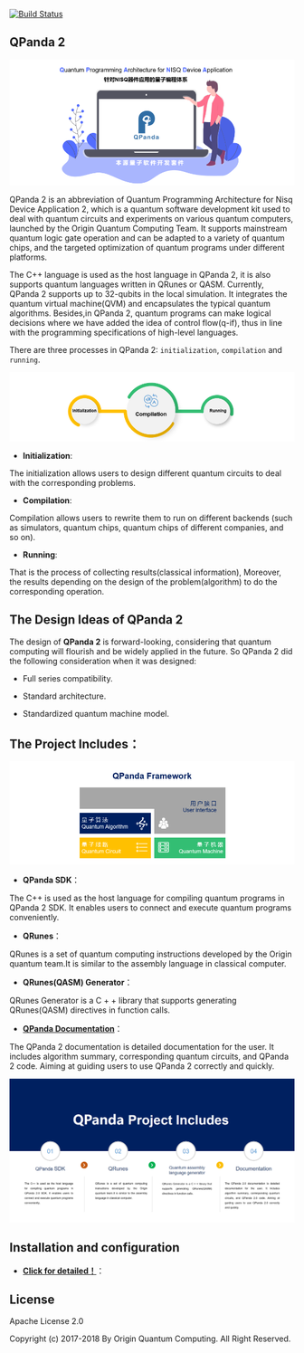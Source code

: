 [![Build Status](https://travis-ci.org/OriginQ/QPanda-2.0.svg?branch=master)](https://travis-ci.org/OriginQ/QPanda-2.0)
## QPanda 2



![图片: ](./QPanda-2.0.Documentation/img/1.png)




QPanda 2 is an abbreviation of Quantum Programming Architecture for Nisq Device Application 2, which is a quantum software development kit used to deal with quantum circuits and experiments on various quantum computers, launched by the Origin Quantum Computing Team. It supports mainstream quantum logic gate operation and can be adapted to a variety of quantum chips, and the targeted optimization of quantum programs under different platforms.

The C++ language is used as the host language in QPanda 2, it is also supports quantum languages ​​written in QRunes or QASM. Currently, QPanda 2 supports up to 32-qubits in the local simulation. It integrates the quantum virtual machine(QVM) and encapsulates the typical quantum algorithms. Besides,in QPanda 2, quantum programs can make logical decisions where we have added the idea of ​​control flow(q-if), thus in line with the programming specifications of high-level languages.

There are three processes in QPanda 2: `initialization`, `compilation` and `running`.

![图片: ](./QPanda-2.0.Documentation/img/2.png)

- **Initialization**:

The initialization allows users to design different quantum circuits to deal with the corresponding problems.

- **Compilation**:

Compilation allows users to rewrite them to run on different backends (such as simulators, quantum chips, quantum chips of different companies, and so on).

- **Running**:

That is the process of collecting results(classical information), Moreover, the results depending on the design of the problem(algorithm) to do the corresponding operation.











## The Design Ideas of QPanda 2


The design of **QPanda 2** is forward-looking, considering that quantum computing will flourish and be widely applied in the future. So QPanda 2 did the following consideration when it was designed:

- Full series compatibility.

- Standard architecture.

- Standardized quantum machine model.

## The Project Includes：


![图片](./QPanda-2.0.Documentation/img/3.png)



-   **QPanda SDK**：

The C++ is used as the host language for compiling quantum programs in QPanda 2 SDK. It enables users to connect and execute quantum programs conveniently.

-   **QRunes**：

QRunes is a set of quantum computing instructions developed by the Origin quantum team.It is similar to the assembly language in classical computer.

-   **QRunes(QASM) Generator**：

QRunes Generator is a C + + library that supports generating QRunes(QASM) directives in function calls.

-   **[QPanda Documentation](./QPanda-2.0.Documentation/README.md)**：


The QPanda 2 documentation is detailed documentation for the user. It includes algorithm summary, corresponding quantum circuits, and QPanda 2 code. Aiming at guiding users to use QPanda 2 correctly and quickly.

![图片](./QPanda-2.0.Documentation/img/4.png)


## Installation and configuration

-   **[Click for detailed！](./QPanda-2.0.Documentation/Doc/3.Installation_en.md)**：

 ## License
 Apache License 2.0


 Copyright (c) 2017-2018 By Origin Quantum Computing. All Right Reserved.
